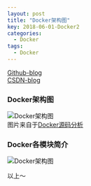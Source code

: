 ```yaml
---
layout: post
title: "Docker架构图"
key: 2018-06-01-Docker2
categories:
  - Docker
tags:
  - Docker
---
```

[Github-blog](https://xftony.github.io/all.html)     
[CSDN-blog](https://blog.csdn.net/xftony)  

### Docker架构图  
<!--more-->
![Docker架构图](https://raw.githubusercontent.com/xftony/xftony.github.io/master/_images/2018-06-01-Docker架构图-1.jpg)  
图片来自于[Docker源码分析](https://book.douban.com/subject/26581184/)    
### Docker各模块简介  
 
![Docker架构图](https://raw.githubusercontent.com/xftony/xftony.github.io/master/_images/2018-06-01-Docker架构图-2.png)  


以上～ 